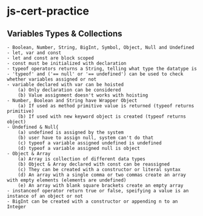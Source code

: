 # js-cert-practice
## Variables Types & Collections
	- Boolean, Number, String, BigInt, Symbol, Object, Null and Undefined 
	- let, var and const	
	- let and const are block scoped
	- const must be initialized with declaration
	- typeof operators returns a String, telling what type the datatype is
	- 'typeof' and ('== null' or '== undefined') can be used to check whether variables assigned or not
	- variable declared with var can be hoisted
		(a) Only declaration can be considered
		(b) Value assignment doesn't works with hoisting
	- Number, Boolean and String have Wrapper Object
		(a) If used as method primitive value is returned (typeof returns primitive)
		(b) If used with new keyword object is created (typeof returns object)
	- Undefined & Null{
		(a) undefined is assigned by the system
		(b) user have to assign null, system can't do that
		(c) typeof a variable assigned undefined is undefined
		(d) typeof a variable assigned null is object
	- Object & Array
		(a) Array is collection of different data types
		(b) Object & Array declared with const can be reassigned
		(c) They can be created with a constructor or literal syntax
		(d) An array with a single comma or two commas create an array with empty elements (elements are undefined)
		(e) An array with blank square brackets create an empty array
	- instanceof operator return true or false, speifying a value is an instance of an object or not
	- BigInt can be created with a constructor or appending n to an Integer